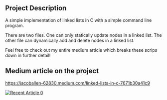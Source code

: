 ## Project Description

A simple implementation of linked lists in C with a simple command line program.

There are two files. One can only statically update nodes in a linked list. The other file can dynamically add and delete nodes in a linked list.

Feel free to check out my entire medium article which breaks these scrips down in further detail! 

## Medium article on the project

https://jacoballen-62830.medium.com/linked-lists-in-c-7671b30a41c9

 <a target="_blank" href="  https://github-readme-medium-recent-article.vercel.app/medium/@jacoballen-62830/0"><img src="https://github-readme-medium-recent-article.vercel.app/medium/@imantumorang/0" alt="Recent Article 0">
